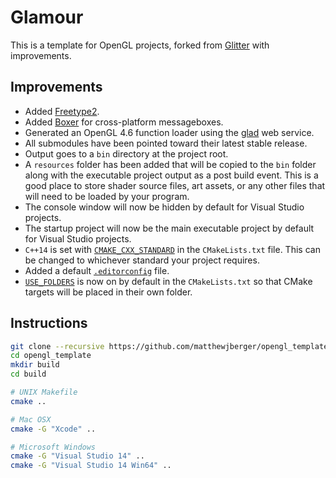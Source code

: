 # Glamour

This is a template for OpenGL projects, forked from [Glitter](https://github.com/polytonic/Glitter) with improvements.

## Improvements

* Added [Freetype2](https://www.freetype.org/).
* Added [Boxer](https://github.com/aaronmjacobs/Boxer) for cross-platform messageboxes.
* Generated an OpenGL 4.6 function loader using the [glad](http://glad.dav1d.de/) web service.
* All submodules have been pointed toward their latest stable release.
* Output goes to a `bin` directory at the project root.
* A `resources` folder has been added that will be copied to the `bin` folder along with the executable project output as a post build event. This is a good place to store shader source files, art assets, or any other files that will need to be loaded by your program.
* The console window will now be hidden by default for Visual Studio projects.
* The startup project will now be the main executable project by default for Visual Studio projects.
* `C++14` is set with [`CMAKE_CXX_STANDARD`](https://cmake.org/cmake/help/v3.1/variable/CMAKE_CXX_STANDARD.html) in the `CMakeLists.txt` file. This can be changed to whichever standard your project requires.
* Added a default [`.editorconfig`](http://editorconfig.org/) file.
* [`USE_FOLDERS`](https://cmake.org/cmake/help/v3.0/prop_gbl/USE_FOLDERS.html) is now on by default in the `CMakeLists.txt` so that CMake targets will be placed in their own folder.



## Instructions

```bash
git clone --recursive https://github.com/matthewjberger/opengl_template
cd opengl_template
mkdir build
cd build

# UNIX Makefile
cmake ..

# Mac OSX
cmake -G "Xcode" ..

# Microsoft Windows
cmake -G "Visual Studio 14" ..
cmake -G "Visual Studio 14 Win64" ..
```
